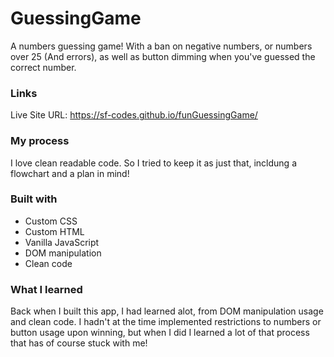 # GuessingGame

A numbers guessing game! With a ban on negative numbers, or numbers over 25 (And errors), as well as button dimming when you've guessed the correct number. 

### Links
Live Site URL: https://sf-codes.github.io/funGuessingGame/

### My process
I love clean readable code. So I tried to keep it as just that, incldung a flowchart and a plan in mind!


### Built with

- Custom CSS
- Custom HTML
- Vanilla JavaScript
- DOM manipulation
- Clean code


### What I learned

Back when I built this app, I had learned alot, from DOM manipulation usage and clean code. I hadn't at the time implemented restrictions to numbers or button usage upon winning, but when I did I learned a lot of that process that has of course stuck with me!

